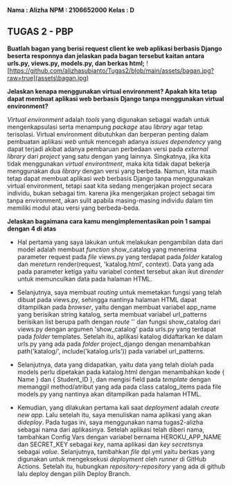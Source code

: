**Nama   : Alizha**
**NPM    : 2106652000**
**Kelas  : D**

## TUGAS 2 - PBP

__Buatlah bagan yang berisi request client ke web aplikasi berbasis Django beserta responnya dan jelaskan pada bagan tersebut kaitan antara urls.py, views.py, models.py, dan berkas html;__
![https://github.com/alizhasubianto/Tugas2/blob/main/assets/bagan.jpg?raw=true](assets\bagan.jpg)

__Jelaskan kenapa menggunakan virtual environment? Apakah kita tetap dapat membuat aplikasi web berbasis Django tanpa menggunakan virtual environment?__

*Virtual environment* adalah _tools_ yang digunakan sebagai wadah untuk mengenkapsulasi serta menampung *package* atau *library* agar tetap terisolasi. Virtual environment dibutuhkan dan berperan penting dalam pembuatan aplikasi *web* untuk mencegah adanya *issues dependency* yang dapat terjadi akibat adanya pembaruan perbedaan versi pada *external library* dari *project* yang satu dengan yang lainnya. Singkatnya, jika kita tidak menggunakan *virtual environtment*, maka kita tidak dapat bekerja menggunakan dua *library* dengan versi yang berbeda. Namun, kita masih tetap dapat membuat aplikasi *web* berbasis Django tanpa menggunakan virtual environment, tetapi saat kita sedang mengerjakan project secara individu, bukan sebagai tim. karena jika mengerjakan project sebagai tim tanpa environment, akan sulit apabila masing-masing individu dalam tim memiliki modul atau versi yang berbeda-beda.

__Jelaskan bagaimana cara kamu mengimplementasikan poin 1 sampai dengan 4 di atas__

* Hal pertama yang saya lakukan untuk melakukan pengambilan data dari model adalah membuat *function* show_catalog yang menerima parameter request pada *file* views.py yang terdapat pada *folder* katalog dan me*return* render(request, 'katalog.html', context). Data yang ada pada parameter ketiga yaitu variabel context tersebut akan ikut di*render* untuk memunculkan data pada halaman HTML.

* Selanjutnya, saya membuat *routing* untuk memetakan fungsi yang telah dibuat pada views.py, sehingga nantinya halaman HTML dapat ditampilkan pada *browser*, yaitu dengan membuat variabel app_name yang berisikan string katalog, serta membuat variabel url_patterns berisikan list berupa path dengan *route* '' dan fungsi show_catalog dari  views.py dengan argumen 'show_catalog' pada urls.py yang terdapat pada *folder* templates. Setelah itu, aplikasi katalog didaftarkan ke dalam urls.py yang ada pada *folder* project_django dengan menambahkan path('katalog/', include('katalog.urls')) pada variabel url_patterns.

* Selanjutnya, data yang didapatkan, yaitu data yang telah diolah pada models  perlu dipetakan pada katalog.html dengan menambahkan kode { Name } dan { Student_ID }, dan mengisi field pada *template* dengan memanggil method/atribut yang ada pada class catalog_items pada file models.py yang nantinya akan ditampilkan pada halaman HTML.

* Kemudian, yang dilakukan pertama kali saat *deployment* adalah *create new app*. Lalu setelah itu, saya menuliskan nama aplikasi yang akan di*deploy*. Pada tugas ini, saya menggunakan nama tugas2-alizha sebagai nama dari aplikasinya. Setelah aplikasi telah diberi nama, tambahkan Config Vars dengan variabel bernama HEROKU_APP_NAME dan SECRET_KEY sebagai *key*, nama aplikasi dan *key secrets*nya sebagai *value*. Selanjutnya, tambahkan *file* dpl.yml yaitu berkas yang digunakan untuk mengeksekusi *deployment* oleh *runner* di GitHub Actions. Setelah itu, hubungkan *repository-repository* yang ada di github lalu deploy dengan pilih Deploy Branch.

